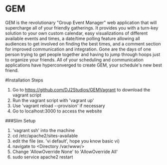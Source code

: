 # GEM
GEM is the revolutionary "Group Event Manager" web application that will supercharge all of your friendly gatherings.
It provides you with a turn-key solution to your own custom calendar, easy visualizations of different available events and times, a date/time polling feature allowing all audiences to get involved on finding the best times, and a comment section for improved communication and integration.
Gone are the days of one person trying to get people together and having to jump through hoops just to organize your friends. All of your scheduling and communication applications have hyperconverged to create GEM, your schedule's new best friend.


#Installation Steps
1. Go to https://github.com/DJ2Studios/GEMVagrant to download the vagrant script
2. Run the vagrant script with 'vagrant up'
  1. Use 'vagrant reload --provision' if necessary
3. Go to localhost:3000 to access the website

###Slim Setup
1. 'vagrant ssh' into the machine
2. cd /etc/apache2/sites-available
3. edit the file (ex. 'vi default', hope you know basic vi)
  1. navigate to \<Directory /var/www/\> 
  2. Change 'AllowOverride None' to 'AllowOverride All'
3. sudo service apache2 restart
